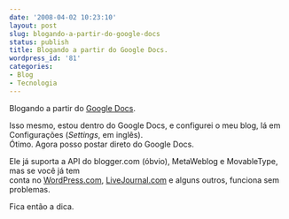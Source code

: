 ```yaml
---
date: '2008-04-02 10:23:10'
layout: post
slug: blogando-a-partir-do-google-docs
status: publish
title: Blogando a partir do Google Docs.
wordpress_id: '81'
categories:
- Blog
- Tecnologia
---
```


Blogando a partir do [Google Docs](http://docs.google.com).  
  
Isso mesmo, estou dentro do Google Docs, e configurei o meu blog, lá em Configurações (_Settings_, em inglês).  
Ótimo. Agora posso postar direto do Google Docs.  
  
Ele já suporta a API do blogger.com (óbvio), MetaWeblog e MovableType, mas se você já tem  
conta no [WordPress.com](http://wordpress.com), [LiveJournal.com](http://www.livejournal.com/) e alguns outros, funciona sem problemas.  
  
Fica então a dica.  

